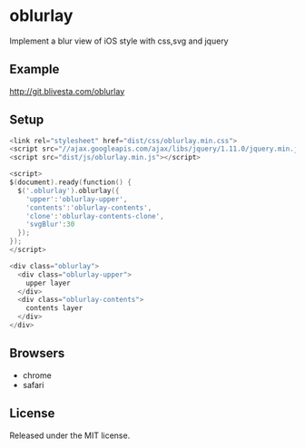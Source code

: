 oblurlay
==================
Implement a blur view of iOS style with css,svg and jquery

## Example
http://git.blivesta.com/oblurlay

## Setup
~~~ go
<link rel="stylesheet" href="dist/css/oblurlay.min.css">
<script src="//ajax.googleapis.com/ajax/libs/jquery/1.11.0/jquery.min.js"></script>
<script src="dist/js/oblurlay.min.js"></script>

<script>
$(document).ready(function() {
  $('.oblurlay').oblurlay({
    'upper':'oblurlay-upper',
    'contents':'oblurlay-contents',
    'clone':'oblurlay-contents-clone',
    'svgBlur':30
  });
});
</script>

<div class="oblurlay">
  <div class="oblurlay-upper">
    upper layer
  </div>
  <div class="oblurlay-contents">
    contents layer
  </div>
</div>

~~~

## Browsers
- chrome
- safari

## License
Released under the MIT license.